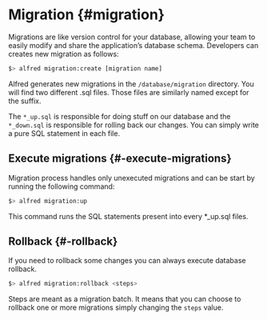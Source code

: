 # Migration {#migration}

Migrations are like version control for your database, allowing your team to easily modify and share the application’s database schema.
Developers can creates new migration as follows:

```bash
$> alfred migration:create [migration name]
```

Alfred generates new migrations in the `/database/migration` directory.
You will find two different .sql files. Those files are similarly named except for the suffix.

The `*_up.sql` is responsible for doing stuff on our database and the `*_down.sql` is responsible for rolling back our changes. You can simply write a pure SQL statement in each file.

## Execute migrations {#-execute-migrations}

Migration process handles only unexecuted migrations and can be start by running the following command:

```bash
$> alfred migration:up
```

This command runs the SQL statements present into every *_up.sql files.

## Rollback {#-rollback}

If you need to rollback some changes you can always execute database rollback. 

```bash
$> alfred migration:rollback <steps>
```

Steps are meant as a migration batch. It means that you can choose to rollback one or more migrations simply changing the `steps` value.
